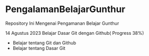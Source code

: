 # PengalamanBelajarGunthur
Repository Ini Mengenai Pengamanan Belajar Gunthur

14 Agustus 2023
Belajar Dasar Git dengan Github( Progress 38%)
* Belajar tentang Git dan Github
* Belajar tentang Dasar Git
